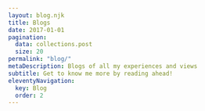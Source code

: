 ```yaml
---
layout: blog.njk
title: Blogs
date: 2017-01-01
pagination:
  data: collections.post
  size: 20
permalink: "blog/"
metaDescription: Blogs of all my experiences and views
subtitle: Get to know me more by reading ahead!
eleventyNavigation:
  key: Blog
  order: 2
---
```

